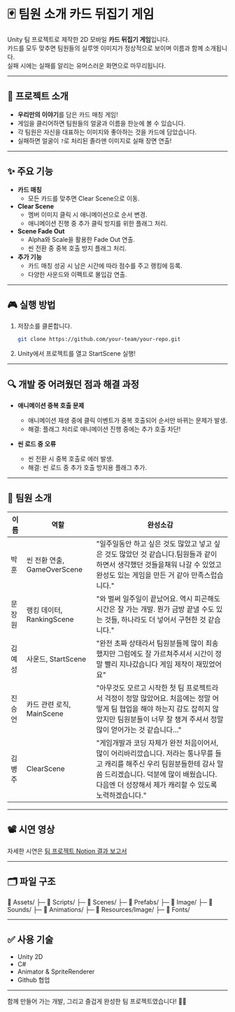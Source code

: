 # 🃏 팀원 소개 카드 뒤집기 게임

Unity 팀 프로젝트로 제작한 2D 모바일 **카드 뒤집기 게임**입니다.  
카드를 모두 맞추면 팀원들의 실루엣 이미지가 정상적으로 보이며 이름과 함께 소개됩니다.  
실패 시에는 실패를 알리는 유머스러운 화면으로 마무리됩니다.

---

## 📌 프로젝트 소개

- **우리만의 이야기**를 담은 카드 매칭 게임!
- 게임을 클리어하면 팀원들의 얼굴과 이름을 한눈에 볼 수 있습니다.
- 각 팀원은 자신을 대표하는 이미지와 좋아하는 것을 카드에 담았습니다.
- 실패하면 얼굴이 `?`로 처리된 졸라맨 이미지로 실패 장면 연출!

---

## ✨ 주요 기능

- **카드 매칭**
  - 모든 카드를 맞추면 Clear Scene으로 이동.
- **Clear Scene**
  - 멤버 이미지 클릭 시 애니메이션으로 순서 변경.
  - 애니메이션 진행 중 추가 클릭 방지를 위한 플래그 처리.
- **Scene Fade Out**
  - Alpha와 Scale을 활용한 Fade Out 연출.
  - 씬 전환 중 중복 호출 방지 플래그 처리.
- **추가 기능**
  - 카드 매칭 성공 시 남은 시간에 따라 점수를 주고 랭킹에 등록.
  - 다양한 사운드와 이펙트로 몰입감 연출.

---

## 🎮 실행 방법

1. 저장소를 클론합니다.
   ```bash
   git clone https://github.com/your-team/your-repo.git
2. Unity에서 프로젝트를 열고 StartScene 실행!

---

## 🔍 개발 중 어려웠던 점과 해결 과정

 - **애니메이션 중복 호출 문제**
   - 애니메이션 재생 중에 클릭 이벤트가 중복 호출되어 순서만 바뀌는 문제가 발생.
   - 해결: 플래그 처리로 애니메이션 진행 중에는 추가 호출 차단!

  - **씬 로드 중 오류**
    - 씬 전환 시 중복 호출로 에러 발생.
    - 해결: 씬 로드 중 추가 호출 방지용 플래그 추가.

---

## 👥 팀원 소개

| 이름 | 역할 | 완성소감 |
|------|-------------------------------|-------------------------------------------------|
| 박훈 | 씬 전환 연출, GameOverScene | "일주일동안 하고 싶은 것도 많았고 넣고 싶은 것도 많았던 것 같습니다.팀원들과 같이 하면서 생각했던 것들을채워 나갈 수 있었고 완성도 있는 게임을 만든 거 같아 만족스럽습니다." |
| 문장원 | 랭킹 데이터, RankingScene | "와 벌써 일주일이 끝났어요. 역시 피곤해도 시간은 잘 가는 개발. 뭔가 금방 끝낼 수도 있는 것들, 하나라도 더 넣어서 구현한 것 같습니다." |
| 김예성 | 사운드, StartScene | "완전 초짜 상태라서 팀원분들께 많이 죄송했지만 그럼에도 잘 가르쳐주셔서 시간이 정말 빨리 지나갔습니다 게임 제작이 재밌었어요" |
| 진승언 | 카드 관련 로직, MainScene  | "아무것도 모르고 시작한 첫 팀 프로젝트라서 걱정이 정말 많았어요. 처음에는 정말 어떻게 팀 협업을 해야 하는지 감도 잡히지 않았지만 팀원분들이 너무 잘 챙겨 주셔서 정말 많이 얻어가는 것 같습니다…" |
| 김병주 | ClearScene | "게임개발과 코딩 자체가 완전 처음이어서, 많이 어리바리깠습니다. 저라는 통나무를 들고 캐리를 해주신 우리 팀원분들한테 감사 말씀 드리겠습니다. 덕분에 많이 배웠습니다. 다음엔 더 성장해서 제가 캐리할 수 있도록 노력하겠습니다." |

---

## 📽️ 시연 영상
자세한 시연은 [팀 프로젝트 Notion 결과 보고서]([https://www.notion.so/teamsparta/2222dc3ef51480819634d05124d72d4d](https://www.notion.so/teamsparta/2222dc3ef51480819634d05124d72d4d))

---

## 🗂️ 파일 구조

  📂 Assets/
   ├─ 📁 Scripts/
   ├─ 📁 Scenes/
   ├─ 📁 Prefabs/
   ├─ 📁 Image/
   ├─ 📁 Sounds/
   ├─ 📁 Animations/
   ├─ 📁 Resources/Image/
   ├─ 📁 Fonts/
   
---

## ✅ 사용 기술
- Unity 2D
- C#
- Animator & SpriteRenderer
- Github 협업

---

함께 만들어 가는 개발, 그리고 즐겁게 완성한 팀 프로젝트였습니다! 🚀✨
